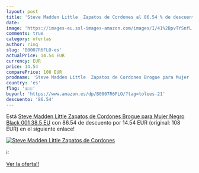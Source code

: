 ```yaml
---
layout: post
title: 'Steve Madden Little  Zapatos de Cordones al 86.54 % de descuento'
date: 
image: 'https://images-eu.ssl-images-amazon.com/images/I/41%2BpvTYSnfL._SL200_.jpg'
comments: true
category: ofertas
author: ring
slug: 'B0007R6FLO-es'
actualPrice: 14.54 EUR
currency: EUR
price: 14.54
comparePrice: 108 EUR
prodname: 'Steve Madden Little  Zapatos de Cordones Brogue para Mujer  Negro  Black 001   38.5 EU'
country: 'es'
flag: '🇪🇸'
buyurl: 'https://www.amazon.es/dp/B0007R6FLO/?tag=tolees-21'
descuento: '86.54'
---
```


Está [Steve Madden Little  Zapatos de Cordones Brogue para Mujer  Negro  Black 001   38.5 EU](https://www.amazon.es/dp/B0007R6FLO/?tag=tolees-21) con 86.54 de descuento por 14.54 EUR (original: 108 EUR) en el siguiente enlace!

[![Steve Madden Little  Zapatos de Cordones](https://images-eu.ssl-images-amazon.com/images/I/41%2BpvTYSnfL._SL200_.jpg)](https://www.amazon.es/dp/B0007R6FLO/?tag=tolees-21)

ℹ️:


[Ver la oferta!!](https://www.amazon.es/dp/B0007R6FLO/?tag=tolees-21)
